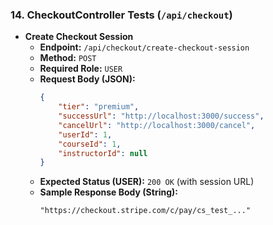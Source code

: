 ### 14. CheckoutController Tests (`/api/checkout`)

*   **Create Checkout Session**
    *   **Endpoint:** `/api/checkout/create-checkout-session`
    *   **Method:** `POST`
    *   **Required Role:** `USER`
    *   **Request Body (JSON):**
        ```json
        {
            "tier": "premium",
            "successUrl": "http://localhost:3000/success",
            "cancelUrl": "http://localhost:3000/cancel",
            "userId": 1,
            "courseId": 1,
            "instructorId": null
        }
        ```
    *   **Expected Status (USER):** `200 OK` (with session URL)
    *   **Sample Response Body (String):**
        ```
        "https://checkout.stripe.com/c/pay/cs_test_..."
        ```
